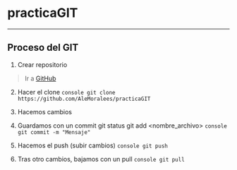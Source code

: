 # practicaGIT

---
## Proceso del GIT
1. Crear repositorio
>Ir a [GitHub](https://github.com)
2. Hacer el clone
```console git clone https://github.com/AleMoralees/practicaGIT```

3. Hacemos cambios
4. Guardamos con un commit
git status
git add <nombre_archivo>
```console git commit -m "Mensaje"```

5. Hacemos el push (subir cambios)
``` console git push ```
6. Tras otro cambios, bajamos con un pull
``` console git pull ```
